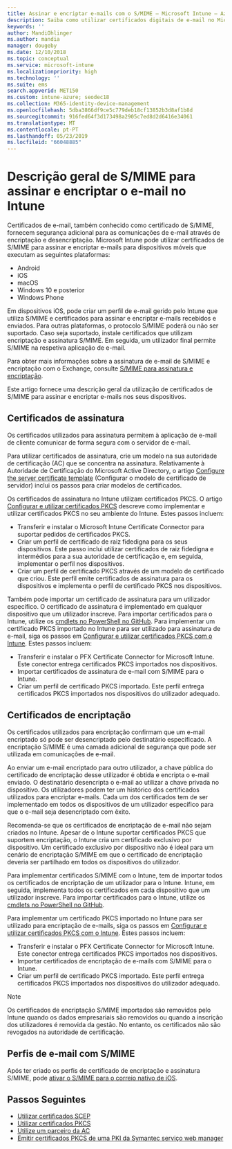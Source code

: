 ```yaml
---
title: Assinar e encriptar e-mails com o S/MIME – Microsoft Intune – Azure | Microsoft Docs
description: Saiba como utilizar certificados digitais de e-mail no Microsoft Intune para assinar e encriptar e-mails nos dispositivos. Estes certificados são chamados de S/MIME e estão configurados ao utilizar perfis de configuração do dispositivo. Certificados de assinatura e encriptação utilizam PKCS ou certificados privados e utilizam um conector para importar certificados.
keywords: ''
author: MandiOhlinger
ms.author: mandia
manager: dougeby
ms.date: 12/10/2018
ms.topic: conceptual
ms.service: microsoft-intune
ms.localizationpriority: high
ms.technology: ''
ms.suite: ems
search.appverid: MET150
ms.custom: intune-azure; seodec18
ms.collection: M365-identity-device-management
ms.openlocfilehash: 5dba3866df9ce5c779deb18cf13852b3d8af1b8d
ms.sourcegitcommit: 916fed64f3d173498a2905c7ed8d2d6416e34061
ms.translationtype: MT
ms.contentlocale: pt-PT
ms.lasthandoff: 05/23/2019
ms.locfileid: "66048885"
---
```

# <a name="smime-overview-to-sign-and-encrypt-email-in-intune"></a>Descrição geral de S/MIME para assinar e encriptar o e-mail no Intune

Certificados de e-mail, também conhecido como certificado de S/MIME, fornecem segurança adicional para as comunicações de e-mail através de encriptação e desencriptação. Microsoft Intune pode utilizar certificados de S/MIME para assinar e encriptar e-mails para dispositivos móveis que executam as seguintes plataformas:

- Android
- iOS
- macOS
- Windows 10 e posterior
- Windows Phone

Em dispositivos iOS, pode criar um perfil de e-mail gerido pelo Intune que utiliza S/MIME e certificados para assinar e encriptar e-mails recebidos e enviados. Para outras plataformas, o protocolo S/MIME poderá ou não ser suportado. Caso seja suportado, instale certificados que utilizam encriptação e assinatura S/MIME. Em seguida, um utilizador final permite S/MIME na respetiva aplicação de e-mail.

Para obter mais informações sobre a assinatura de e-mail de S/MIME e encriptação com o Exchange, consulte [S/MIME para assinatura e encriptação](https://docs.microsoft.com/Exchange/policy-and-compliance/smime).

Este artigo fornece uma descrição geral da utilização de certificados de S/MIME para assinar e encriptar e-mails nos seus dispositivos.

## <a name="signing-certificates"></a>Certificados de assinatura

Os certificados utilizados para assinatura permitem à aplicação de e-mail de cliente comunicar de forma segura com o servidor de e-mail.

Para utilizar certificados de assinatura, crie um modelo na sua autoridade de certificação (AC) que se concentra na assinatura. Relativamente à Autoridade de Certificação do Microsoft Active Directory, o artigo [Configure the server certificate template](https://docs.microsoft.com/windows-server/networking/core-network-guide/cncg/server-certs/configure-the-server-certificate-template) (Configurar o modelo de certificado de servidor) inclui os passos para criar modelos de certificados.

Os certificados de assinatura no Intune utilizam certificados PKCS. O artigo [Configurar e utilizar certificados PKCS](certficates-pfx-configure.md) descreve como implementar e utilizar certificados PKCS no seu ambiente do Intune. Estes passos incluem:

- Transferir e instalar o Microsoft Intune Certificate Connector para suportar pedidos de certificados PKCS.
- Criar um perfil de certificado de raiz fidedigna para os seus dispositivos. Este passo inclui utilizar certificados de raiz fidedigna e intermédios para a sua autoridade de certificação e, em seguida, implementar o perfil nos dispositivos.
- Criar um perfil de certificado PKCS através de um modelo de certificado que criou. Este perfil emite certificados de assinatura para os dispositivos e implementa o perfil de certificado PKCS nos dispositivos.

Também pode importar um certificado de assinatura para um utilizador específico. O certificado de assinatura é implementado em qualquer dispositivo que um utilizador inscreve. Para importar certificados para o Intune, utilize os [cmdlets no PowerShell no GitHub](https://github.com/Microsoft/Intune-Resource-Access). Para implementar um certificado PKCS importado no Intune para ser utilizado para assinatura de e-mail, siga os passos em [Configurar e utilizar certificados PKCS com o Intune](certficates-pfx-configure.md). Estes passos incluem:

- Transferir e instalar o PFX Certificate Connector for Microsoft Intune. Este conector entrega certificados PKCS importados nos dispositivos.
- Importar certificados de assinatura de e-mail com S/MIME para o Intune.
- Criar um perfil de certificado PKCS importado. Este perfil entrega certificados PKCS importados nos dispositivos do utilizador adequado.

## <a name="encryption-certificates"></a>Certificados de encriptação

Os certificados utilizados para encriptação confirmam que um e-mail encriptado só pode ser desencriptado pelo destinatário especificado. A encriptação S/MIME é uma camada adicional de segurança que pode ser utilizada em comunicações de e-mail.

Ao enviar um e-mail encriptado para outro utilizador, a chave pública do certificado de encriptação desse utilizador é obtida e encripta o e-mail enviado. O destinatário desencripta o e-mail ao utilizar a chave privada no dispositivo. Os utilizadores podem ter um histórico dos certificados utilizados para encriptar e-mails. Cada um dos certificados tem de ser implementado em todos os dispositivos de um utilizador específico para que o e-mail seja desencriptado com êxito.

Recomenda-se que os certificados de encriptação de e-mail não sejam criados no Intune. Apesar de o Intune suportar certificados PKCS que suportem encriptação, o Intune cria um certificado exclusivo por dispositivo. Um certificado exclusivo por dispositivo não é ideal para um cenário de encriptação S/MIME em que o certificado de encriptação deveria ser partilhado em todos os dispositivos do utilizador.

Para implementar certificados S/MIME com o Intune, tem de importar todos os certificados de encriptação de um utilizador para o Intune. Intune, em seguida, implementa todos os certificados em cada dispositivo que um utilizador inscreve. Para importar certificados para o Intune, utilize os [cmdlets no PowerShell no GitHub](https://github.com/Microsoft/Intune-Resource-Access).

Para implementar um certificado PKCS importado no Intune para ser utilizado para encriptação de e-mails, siga os passos em [Configurar e utilizar certificados PKCS com o Intune](certficates-pfx-configure.md). Estes passos incluem:

- Transferir e instalar o PFX Certificate Connector for Microsoft Intune. Este conector entrega certificados PKCS importados nos dispositivos.
- Importar certificados de encriptação de e-mails com S/MIME para o Intune.
- Criar um perfil de certificado PKCS importado. Este perfil entrega certificados PKCS importados nos dispositivos do utilizador adequado.

 > [!NOTE]
 > Os certificados de encriptação S/MIME importados são removidos pelo Intune quando os dados empresariais são removidos ou quando a inscrição dos utilizadores é removida da gestão. No entanto, os certificados não são revogados na autoridade de certificação.

## <a name="smime-email-profiles"></a>Perfis de e-mail com S/MIME

Após ter criado os perfis de certificado de encriptação e assinatura S/MIME, pode [ativar o S/MIME para o correio nativo de iOS](email-settings-ios.md).

## <a name="next-steps"></a>Passos Seguintes

- [Utilizar certificados SCEP](certificates-scep-configure.md)
- [Utilizar certificados PKCS](certficates-pfx-configure.md)
- [Utilize um parceiro da AC](certificate-authority-add-scep-overview.md)
- [Emitir certificados PKCS de uma PKI da Symantec serviço web manager](certificates-symantec-configure.md)
